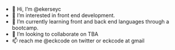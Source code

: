 - 👋 Hi, I’m @ekerseyc
- 👀 I’m interested in front end development.
- 🌱 I’m currently learning front and back end languages through a bootcamp.
- 💞️ I’m looking to collaborate on TBA
- 📫 reach me @eckcode on twitter or eckcode at gmail

<!---
ekerseyc/ekerseyc is a ✨ special ✨ repository because its `README.md` (this file) appears on your GitHub profile.
You can click the Preview link to take a look at your changes.
--->
